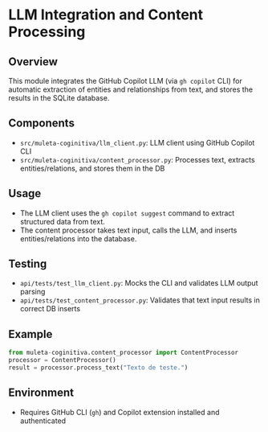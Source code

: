 # LLM Integration and Content Processing

## Overview

This module integrates the GitHub Copilot LLM (via `gh copilot` CLI) for automatic extraction of entities and relationships from text, and stores the results in the SQLite database.

## Components

- `src/muleta-coginitiva/llm_client.py`: LLM client using GitHub Copilot CLI
- `src/muleta-coginitiva/content_processor.py`: Processes text, extracts entities/relations, and stores them in the DB

## Usage

- The LLM client uses the `gh copilot suggest` command to extract structured data from text.
- The content processor takes text input, calls the LLM, and inserts entities/relations into the database.

## Testing

- `api/tests/test_llm_client.py`: Mocks the CLI and validates LLM output parsing
- `api/tests/test_content_processor.py`: Validates that text input results in correct DB inserts

## Example

```python
from muleta-coginitiva.content_processor import ContentProcessor
processor = ContentProcessor()
result = processor.process_text("Texto de teste.")
```

## Environment
- Requires GitHub CLI (`gh`) and Copilot extension installed and authenticated
